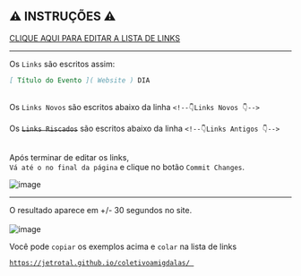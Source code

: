 
 ⚠ INSTRUÇÕES ⚠
----------------------------------------------------- 

 [ CLIQUE AQUI PARA EDITAR A LISTA DE LINKS ]( https://github.com/jetrotal/coletivoamigdalas/edit/main/sites.md )
______

Os `Links` são escritos assim:<br> 
```markdown
[ Título do Evento ]( Website ) DIA 
```
<br> Os `Links Novos` são escritos abaixo da linha `<!--👇Links Novos 👇-->`<br> 
<br> Os ~~`Links Riscados`~~ são escritos abaixo da linha `<!--👇Links Antigos 👇-->`<br> 

<br>Após terminar de editar os links, <br> `Vá até o no final da página` e clique no botão `Commit Changes`.  <br>

![image](https://user-images.githubusercontent.com/45118493/128440145-3950217d-006f-462a-b446-f7f515886612.png)

------------------------------------------------------ 

O resultado aparece em +/- 30 segundos no site.<br><br>
![image](https://user-images.githubusercontent.com/45118493/128441497-a572f611-ec1b-4523-a8b6-0223fe9d929f.png)<br>


Você pode `copiar` os exemplos acima e `colar` na lista de links<br> 

 
 [``` https://jetrotal.github.io/coletivoamigdalas/  ```](https://jetrotal.github.io/coletivoamigdalas/)
